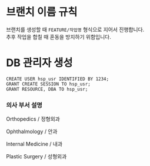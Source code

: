 # 브랜치 이름 규칙

브랜치를 생성할 때 `FEATURE/작업명` 형식으로 지어서 진행합니다.  
추후 작업을 합칠 때 혼동을 방지하기 위함입니다.

# DB 관리자 생성
```
CREATE USER hsp_usr IDENTIFIED BY 1234;
GRANT CREATE SESSION TO hsp_usr;
GRANT RESOURCE, DBA TO hsp_usr;
```

### 의사 부서 설명


Orthopedics / 정형외과 

Ophthalmology / 안과 

Internal Medicine / 내과 

Plastic Surgery / 성형외과 

